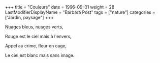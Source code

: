 +++
title = "Couleurs"
date = 1996-09-01
weight = 28
LastModifierDisplayName = "Barbara Post"
tags = ["nature"]
categories = ["Jardin, paysage"]
+++

Nuages bleus, nuages verts,

Rouge est le ciel mais à l'envers,

Appel au crime, fleur en cage,

Le ciel est blanc mais sans image.
